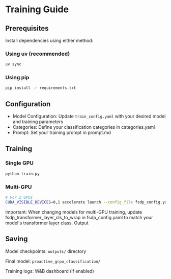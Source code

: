 # Training Guide

## Prerequisites

Install dependencies using either method:
### Using uv (recommended)
```bash
uv sync
```

### Using pip
```bash
pip install -r requirements.txt
```

## Configuration
- Model Configuration: Update `train_config.yaml` with your desired model and training parameters
- Categories: Define your classification categories in categories.yaml
- Prompt: Set your training prompt in prompt.md

## Training
### Single GPU
```bash
python train.py
```

### Multi-GPU
```bash
# For 2 GPUs
CUDA_VISIBLE_DEVICES=0,1 accelerate launch --config_file fsdp_config.yaml train.py
```
Important: When changing models for multi-GPU training, update fsdp_transformer_layer_cls_to_wrap in fsdp_config.yaml to match your model's transformer layer class.
Output

## Saving
Model checkpoints: `outputs/` directory

Final model: `proactive_grpo_classification/`

Training logs: W&B dashboard (if enabled)